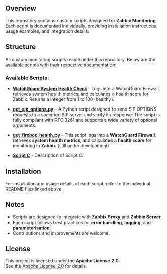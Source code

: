 ## Overview
This repository contains custom scripts designed for **Zabbix Monitoring**. Each script is documented individually, providing installation instructions, usage examples, and integration details.

## Structure
All custom monitoring scripts reside under this repository. Below are the available scripts with their respective documentation:

### Available Scripts:
- **[WatchGuard System Health Check](readme-watchguard.md)** - Logs into a WatchGuard Firewall, retrieves system health metrics, and calculates a health score for Zabbix. Returns a integer from 1 to 100 (healthy).
- **[get_sip_options.py](README-SIP-Options.md)** - A Python script designed to send SIP OPTIONS requests to a specified SIP server and verify its response. The script is fully compliant with RFC 3261 and supports a wide variety of optional arguments.
- **[get_firebox_health.py](README-WatchguardSystemHealth.md)** - This script logs into a **WatchGuard Firewall**, retrieves **system health metrics**, and calculates a **health score** for monitoring in **Zabbix** (still under development)

- **[Script C](readme-C.md)** - Description of Script C.

## Installation
For installation and usage details of each script, refer to the individual README files linked above.

## Notes
- Scripts are designed to integrate with **Zabbix Proxy** and **Zabbix Server**.
- Each script follows best practices for **error handling**, **logging**, and **parameterisation**.
- Contributions and improvements are welcome.

## License
This project is licensed under the **Apache License 2.0**.  
See the [Apache License 2.0](https://www.apache.org/licenses/LICENSE-2.0) for details.